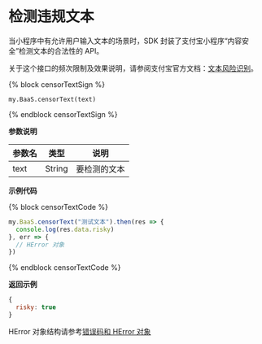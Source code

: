 # 检测违规文本

当小程序中有允许用户输入文本的场景时，SDK 封装了支付宝小程序“内容安全”检测文本的合法性的 API。

关于这个接口的频次限制及效果说明，请参阅支付宝官方文档：[文本风险识别](https://opendocs.alipay.com/mini/introduce/text-identification)。

{% block censorTextSign %}

`my.BaaS.censorText(text)`

{% endblock censorTextSign %}

**参数说明**

| 参数名   | 类型   | 说明     |
|----------|--------|----------|
| text     | String | 要检测的文本 |

**示例代码**

{% block censorTextCode %}

```javascript
my.BaaS.censorText("测试文本").then(res => {
  console.log(res.data.risky)
}, err => {
  // HError 对象
})
```

{% endblock censorTextCode %}

**返回示例**

```javascript
{
  risky: true
}
```

HError 对象结构请参考[错误码和 HError 对象](./error-code.md)

